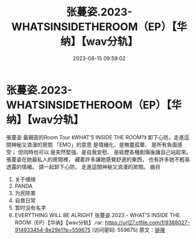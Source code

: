 ﻿---
title: 张蔓姿.2023-WHATSINSIDETHEROOM（EP）【华纳】【wav分轨】
date: 2023-08-15 09:59:02
categories: WAV车载音乐、镜像
tags: 华语中文
---
# 张蔓姿.2023-WHATSINSIDETHEROOM（EP）【华纳】【wav分轨】

張蔓姿 最親密的Room Tour
《WHAT’S INSIDE THE ROOM?》
卸下心防，走進這間神秘又浪漫的房間
「EMO」的意思
是情緒化、是無盡孤單、
是所有負面感受；
但同時也可以
是突然堅強、是自我安慰、
是經歷各種創傷後讓自己站起來。
張蔓姿在她最私人的房間裡，
藏着許多讓她感覺舒適的東西，
也有許多她不輕易透露的情緒。
請一起卸下心防，
走進這間神秘又浪漫的房間。
曲目
01. 关于缠绵
02. PANDA
03. 为民除害
04. 自救日常
05. 暂时没有名字
06. EVERYTHING WILL BE ALRIGHT
张蔓姿.2023 - WHAT'S INSIDE THE ROOM（EP）【华纳】【wav分轨】.rar: https://url27.ctfile.com/f/9388027-914933454-8e29e1?p=559675
(访问密码: 559675)
原文：[链接](https://blog.sina.com.cn/s/blog_1647c7e7601031340.html)